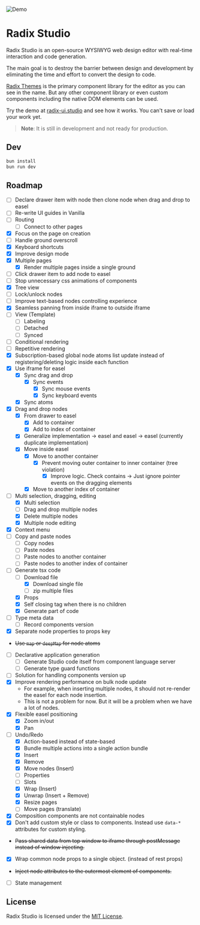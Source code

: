 ![Demo](images/demo.gif)

# Radix Studio

Radix Studio is an open-source WYSIWYG web design editor with real-time interaction and code generation.

The main goal is to destroy the barrier between design and development by eliminating the time and effort to convert the design to code.

[Radix Themes](https://www.radix-ui.com/) is the primary component library for the editor as you can see in the name. But any other component library or even custom components including the native DOM elements can be used.

Try the demo at [radix-ui.studio](https://radix-ui.studio/) and see how it works. You can't save or load your work yet.

> **Note**: It is still in development and not ready for production.

## Dev

```sh
bun install
bun run dev
```

## Roadmap

- [ ] Declare drawer item with node then clone node when drag and drop to easel
- [ ] Re-write UI guides in Vanilla
- [ ] Routing
  - [ ] Connect to other pages
- [x] Focus on the page on creation
- [ ] Handle ground overscroll
- [x] Keyboard shortcuts
- [x] Improve design mode
- [x] Multiple pages
  - [x] Render multiple pages inside a single ground
- [ ] Click drawer item to add node to easel
- [ ] Stop unnecessary css animations of components
- [x] Tree view
- [ ] Lock/unlock nodes
- [ ] Improve text-based nodes controlling experience
- [x] Seamless panning from inside iframe to outside iframe
- [ ] View (Template)
  - [ ] Labeling
  - [ ] Detached
  - [ ] Synced
- [ ] Conditional rendering
- [ ] Repetitive rendering
- [x] Subscription-based global node atoms list update instead of registering/deleting logic inside each function
- [x] Use iframe for easel
  - [x] Sync drag and drop
    - [x] Sync events
      - [x] Sync mouse events
      - [x] Sync keyboard events
  - [x] Sync atoms
- [x] Drag and drop nodes
  - [x] From drawer to easel
    - [x] Add to container
    - [x] Add to index of container
  - [x] Generalize implementation -> easel and easel -> easel (currently duplicate implementation)
  - [x] Move inside easel
    - [x] Move to another container
      - [x] Prevent moving outer container to inner container (tree violation)
        - [x] Improve logic. Check contains -> Just ignore pointer events on the dragging elements
    - [x] Move to another index of container
- [ ] Multi selection, dragging, editing
  - [x] Multi selection
  - [ ] Drag and drop multiple nodes
  - [x] Delete multiple nodes
  - [x] Multiple node editing
- [x] Context menu
- [ ] Copy and paste nodes
  - [ ] Copy nodes
  - [ ] Paste nodes
  - [ ] Paste nodes to another container
  - [ ] Paste nodes to another index of container
- [ ] Generate tsx code
  - [ ] Download file
    - [x] Download single file
    - [ ] zip multiple files
  - [x] Props
  - [x] Self closing tag when there is no children
  - [x] Generate part of code
- [ ] Type meta data
  - [ ] Record components version
- [x] Separate node properties to props key
- ~~Use `map` or `deepMap` for node atoms~~
- [ ] Declarative application generation
  - [ ] Generate Studio code itself from component language server
  - [ ] Generate type guard functions
- [ ] Solution for handling components version up
- [x] Improve rendering performance on bulk node update
  - For example, when inserting multiple nodes, it should not re-render the easel for each node insertion.
  - This is not a problem for now. But it will be a problem when we have a lot of nodes.
- [x] Flexible easel positioning
  - [x] Zoom in/out
  - [x] Pan
- [ ] Undo/Redo
  - [x] Action-based instead of state-based
  - [x] Bundle multiple actions into a single action bundle
  - [x] Insert
  - [x] Remove
  - [x] Move nodes (Insert)
  - [ ] Properties
  - [ ] Slots
  - [x] Wrap (Insert)
  - [x] Unwrap (Insert + Remove)
  - [x] Resize pages
  - [ ] Move pages (translate)
- [x] Composition components are not containable nodes
- [x] Don't add custom style or class to components. Instead use `data-*` attributes for custom styling.
- ~~Pass shared data from top window to iframe through postMessage instead of window injecting.~~
- [x] Wrap common node props to a single object. (instead of rest props)
- ~~Inject node attributes to the outermost element of components.~~
- [ ] State management

## License

Radix Studio is licensed under the [MIT License](LICENSE).
